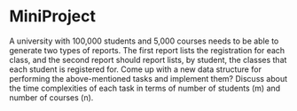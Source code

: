 # MiniProject
A university with 100,000 students and 5,000 courses needs to be able to generate two  types of reports. The first report lists the registration for each class, and the second  report should report lists, by student, the classes that each student is registered for.  Come up with a new data structure for performing the above-mentioned tasks and  implement them? Discuss about the time complexities of each task in terms of number  of students (m) and number of courses (n).
